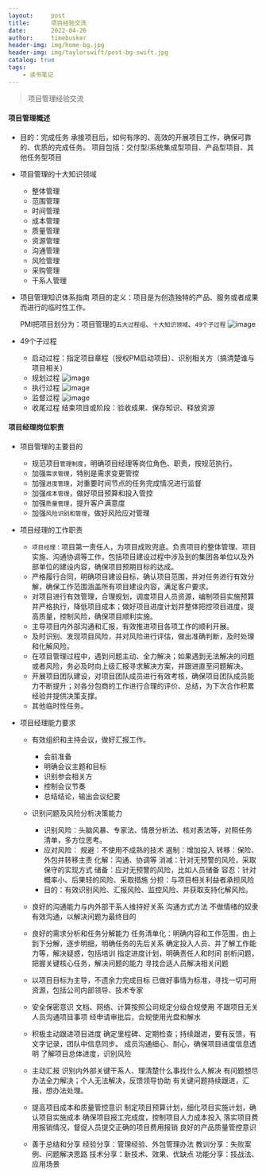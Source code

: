 ```yaml
---
layout:     post
title:      项目经验交流
date:       2022-04-26
author:     timebusker
header-img: img/home-bg.jpg
header-img: img/taylorswift/post-bg-swift.jpg
catalog: true
tags:
    - 读书笔记
---  
```


> 项目管理经验交流

#### 项目管理概述

- 目的：完成任务
    承接项目后，如何有序的、高效的开展项目工作，确保可靠的、优质的完成任务。
    项目包括：交付型/系统集成型项目、产品型项目、其他任务型项目

- 项目管理的十大知识领域
    + 整体管理
    + 范围管理
    + 时间管理
    + 成本管理
    + 质量管理
    + 资源管理
    + 沟通管理
    + 风险管理
    + 采购管理
    + 干系人管理

- 项目管理知识体系指南
    项目的定义：项目是为创造独特的产品、服务或者成果而进行的临时性工作。

    PMI把项目划分为：项目管理的`五大过程组`、`十大知识领域`、`49个子过程`
    ![image](/img/PMP/my/timebusker_20220426235427.jpg)  

- 49个子过程
    - 启动过程：指定项目章程（授权PM启动项目）、识别相关方（搞清楚谁与项目相关）
    - 规划过程 ![image](/img/PMP/my/timebusker_20220426235832.jpg)  
    - 执行过程 ![image](/img/PMP/my/timebusker_20220426235957.jpg)  
    - 监督过程 ![image](/img/PMP/my/timebusker_20220427000054.jpg)  
    - 收尾过程 结束项目或阶段：验收成果、保存知识、释放资源

#### 项目经理岗位职责
- 项目管理的主要目的
    + 规范项目`管理制度`，明确项目经理等岗位角色、职责，按规范执行。
    + 加强`需求管理`，特别是需求变更管控
    + 加强`进度管理`，对重要时间节点的任务完成情况进行监督
    + 加强`成本管理`，做好项目预算和投入管控
    + 加强`质量管理`，提升客户满意度
    + 加强`风险识别和管理`，做好风险应对管理

- 项目经理的工作职责
    + `项目经理：`项目第一责任人，为项目成败兜底。负责项目的整体管理、项目实施、沟通协调等工作，包括项目建设过程中涉及到的集团各单位以及外部单位的建设内容，确保项目预期目标的达成。
    + 严格履行合同，明确项目建设目标，确认项目范围，并对任务进行有效分解，确保工作范围涵盖所有项目建设内容，满足客户要求。
    + 对项目进行有效管理，合理规划，调度项目人员资源，编制项目实施预算并严格执行，降低项目成本；做好项目进度计划并整体把控项目进度，提高质量，控制风险，确保项目顺利实施。
    + 主导项目内外部沟通和汇报，有效推进项目各项工作的顺利开展。
    + 及时识别、发现项目风险，并对风险进行评估，做出准确判断，及时处理和化解风险。
    + 在项目管理过程中，遇到问题主动、全力解决；如果遇到无法解决的问题或者风险，务必及时向上级汇报寻求解决方案，并跟进直至问题解决。
    + 开展项目团队建设，对项目团队成员进行有效考核，确保项目团队成员能力不断提升；对各分包商的工作进行合理的评价、总结，为下次合作积累经验并提供决策支撑。
    + 其他临时性任务。

- 项目经理能力要求
    + 有效组织和主持会议，做好汇报工作。
        - 会前准备
        - 明确会议主题和目标
        - 识别参会相关方
        - 控制会议节奏
        - 总结结论，输出会议纪要

    + 识别问题及风险分析决策能力
        - 识别风险：头脑风暴、专家法、情景分析法、核对表法等，对照任务清单，多方位思考。
        - 应对风险：
            规避：不使用不成熟的技术
            遏制：增加投入
            转移：保险、外包并转移主责
            化解：沟通、协调等
            消减：针对无预警的风险，采取保守的实现方式
            储备：应对无预警的风险，比如人员储备
            容忍：针对概率小、后果轻的风险、采取措施
            分担：与项目相关利益者承担风险
        - 目的：有效识别风险、汇报风险、监控风险、并获取支持化解风险。

    + 良好的沟通能力与内外部干系人维持好关系
        沟通方式方法
        不做情绪的奴隶
        有效沟通，以解决问题为最终目的

    + 良好的需求分析和任务分解能力
        任务清单化：明确内容和工作范围，由上到下分解，逐步明细，明确任务的先后关系
        确定投入人员、并了解工作能力等，解决疑惑，包括培训
        指定进度计划，明确责任人和时间
        剖析问题，把握关键核心任务，解决问题的能力
        寻找合适人员解决相关问题

    + 以项目目标为主导，不遗余力完成目标
        已做好事情为标准，寻找一切可用资源，包括公司内部领导、技术专家

    + 安全保密意识
        文档、网络、计算按照公司规定分级合规使用
        不跟项目无关人员沟通项目事项
        经申请审批后，合规使用光盘和解水

    + 积极主动跟进项目进度
        确定里程碑、定期检查；持续跟进，要有反馈，有文字记录，团队中信息同步。
        成员沟通细心、耐心，确保项目进度信息透明
        了解项目总体进度，识别风险

    + 主动汇报
        识别内外部关键干系人、理清楚什么事找什么人解决
        有问题想尽办法全力解决；个人无法解决，反馈领导协助
        有关键问题持续跟进，汇报，想办法处理。

    + 提高项目成本和质量管控意识
        制定项目预算计划，细化项目实施计划，确认项目实施成本
        确保项目报工完成度，控制项目人力成本投入
        落实项目费用报销情况，督促人员提交正确的项目费用报销
        良好的产品质量管控意识

    + 善于总结和分享
        经验分享：管理经验、外包管理办法
        教训分享：失败案例、问题解决思路
        技术分享：新技术、效果、优缺点
        功能分享：技战法、应用场景

    